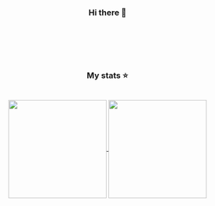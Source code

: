 <div style="display: inline_block", align="center">
	<h3>Hi there 👋</h3>
</div>

<p><br><br><br><br></p>

<div style="display: inline_block", align="center">
	<h3>My stats ⭐</h3>
	<br>
    <a href="#">
        <!--<img height="200px" align="center" src="https://github-readme-stats-lime-kappa.vercel.app/api?username=vitorabujamra&show_icons=true&theme=dark">-->
	<img height="200px" wigth="400px" align="center" src="https://github-readme-stats-lime-kappa.vercel.app/api?username=navpav2002&show_icons=true&theme=dark&count_private=true&include_all_commits=true">
    </a>
    <a href="#">
        <img height="200px" wigth="400px" align="center" src="https://github-readme-stats-lime-kappa.vercel.app/api/top-langs/?username=navpav2002&theme=dark&exclude_repo=github-readme-stats&hide=Python,XSLT,Vue,Roff,Pascal,SCSS,Java,Scheme&langs_count=8&layout=compact">
    </a>
</div>
